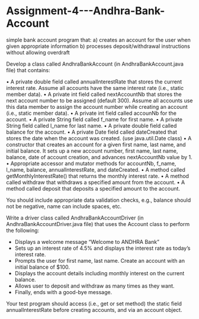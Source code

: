 # Assignment-4---Andhra-Bank-Account
simple bank account program that: 
a) creates an account for the user when given appropriate information
b) processes deposit/withdrawal instructions without allowing overdraft

Develop a class called AndhraBankAccount (in AndhraBankAccount.java file) that contains:

• A private double field called annualInterestRate that stores the current interest rate. Assume all accounts have the same interest rate (i.e., static member data).
• A private int field called nextAccountNb that stores the next account number to be assigned (default 300). Assume all accounts use this data member to assign the account number while creating an account (i.e., static member data).
• A private int field called accounNb for the account.
• A private String field called f_name for first name.
• A private String field called l_name for last name.
• A private double field called balance for the account.
• A private Date field called dateCreated that stores the date when the account was created. (use
java.util.Date class)
• A constructor that creates an account for a given first name, last name, and initial balance. It sets up a new account number, first name, last name, balance, date of account creation, and advances nextAccountNb value by 1.
• Appropriate accessor and mutator methods for accountNb, f_name, l_name, balance, annualInterestRate, and dateCreated.
• A method called getMonthlyInterestRate() that returns the monthly interest rate.
• A method called withdraw that withdraws a specified amount from the account.
• A method called deposit that deposits a specified amount to the account.

You should include appropriate data validation checks, e.g., balance should not be negative, name can include spaces, etc.

Write a driver class called AndhraBankAccountDriver (in AndhraBankAccountDriver.java file) that
uses the Account class to perform the following:
- Displays a welcome message “Welcome to ANDHRA Bank”
- Sets up an interest rate of 4.5% and displays the interest rate as today’s interest rate.
- Prompts the user for first name, last name. Create an account with an initial balance of $100.
- Displays the account details including monthly interest on the current balance.
- Allows user to deposit and withdraw as many times as they want.
- Finally, ends with a good-bye message.

Your test program should access (i.e., get or set method) the static field annualInterestRate before creating accounts, and via an account object.

